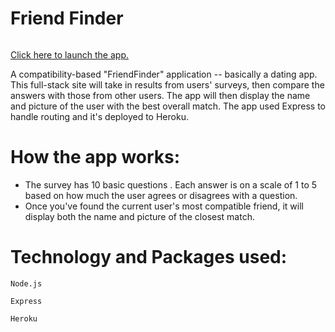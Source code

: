 # Friend Finder

![]()

[Click here to launch the app.](https://yournewfriend.herokuapp.com/)

 A compatibility-based "FriendFinder" application -- basically a dating app. This full-stack site will take in results from  users' surveys, then compare the answers with those from other users. The app will then display the name and picture of the user with the best overall match. The app used Express to handle routing and it's deployed to Heroku.
 
 # How the app works:
 
  * The survey has 10 basic questions . Each answer is on a scale of 1 to 5 based on how much the user agrees or disagrees with a question.
  * Once you've found the current user's most compatible friend, it will display both the name and picture of the closest match.
  
# Technology and Packages used:
    Node.js

    Express

    Heroku
